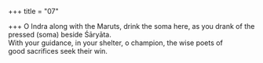 +++
title = "07"

+++
O Indra along with the Maruts, drink the soma here, as you drank of  the pressed (soma) beside Śāryāta.  
With your guidance, in your shelter, o champion, the wise poets of  
good sacrifices seek their win.  